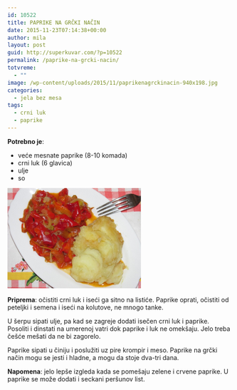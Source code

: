 ```yaml
---
id: 10522
title: PAPRIKE NA GRČKI NAČIN
date: 2015-11-23T07:14:38+00:00
author: mila
layout: post
guid: http://superkuvar.com/?p=10522
permalink: /paprike-na-grcki-nacin/
totvreme:
  - ""
image: /wp-content/uploads/2015/11/paprikenagrckinacin-940x198.jpg
categories:
  - jela bez mesa
tags:
  - crni luk
  - paprike
---
```

**Potrebno je**:  
* veće mesnate paprike (8-10 komada)  
* crni luk (6 glavica)  
* ulje  
* so

[<img class="alignnone size-medium wp-image-10525" src="/wp-content/uploads/2015/11/paprikenagrckinacin-1024x768.jpg" alt="paprikenagrckinacin" width="300" height="225" />](/wp-content/uploads/2015/11/paprikenagrckinacin-e1448262791370.jpg)

**Priprema**: očistiti crni luk i iseći ga sitno na listiće. Paprike oprati, očistiti od peteljki i semena i iseći na kolutove, ne mnogo tanke.

U šerpu sipati ulje, pa kad se zagreje dodati isečen crni luk i paprike. Posoliti i dinstati na umerenoj vatri dok paprike i luk ne omekšaju. Jelo treba češće mešati da ne bi zagorelo.

Paprike sipati u činiju i poslužiti uz pire krompir i meso. Paprike na grčki način mogu se jesti i hladne, a mogu da stoje dva-tri dana.

**Napomena**:   jelo lepše izgleda kada se pomešaju zelene i crvene paprike. U paprike se može dodati i seckani peršunov list.